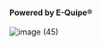 #### Powered by E-Quipe®   
![image (45)](https://github.com/user-attachments/assets/7824b68f-7ebe-41d0-8677-907d5fd4fbed)

